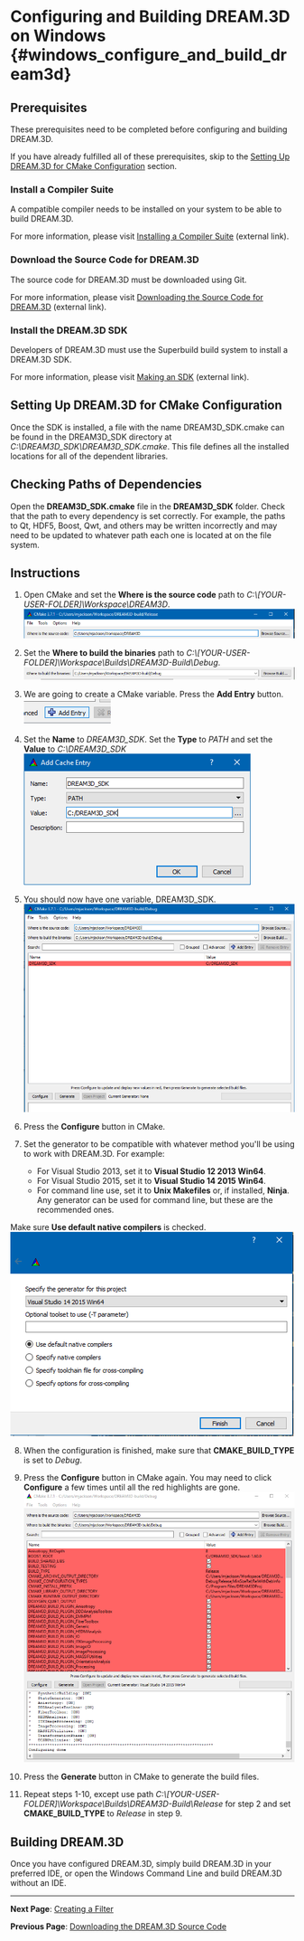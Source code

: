 Configuring and Building DREAM.3D on Windows {#windows_configure_and_build_dream3d}
========

<a name="prerequisites">

## Prerequisites ##

</a>

These prerequisites need to be completed before configuring and building DREAM.3D.

If you have already fulfilled all of these prerequisites, skip to the [Setting Up DREAM.3D for CMake Configuration](#cmake_config) section.

<a name="compiler_suite">

### Install a Compiler Suite ###

</a>

A compatible compiler needs to be installed on your system to be able to build DREAM.3D.

For more information, please visit [Installing a Compiler Suite](http://dream3d.bluequartz.net/binaries/Help/DREAM3D/compiler_suite.html) (external link).

<a name="downloading_dream3d">

### Download the Source Code for DREAM.3D ###

</a>

The source code for DREAM.3D must be downloaded using Git.

For more information, please visit [Downloading the Source Code for DREAM.3D](http://dream3d.bluequartz.net/binaries/Help/DREAM3D/source_download.html) (external link).

<a name="installing_sdk">

### Install the DREAM.3D SDK ###

</a>

Developers of DREAM.3D must use the Superbuild build system to install a DREAM.3D SDK.

For more information, please visit [Making an SDK](https://github.com/bluequartzsoftware/DREAM3DSuperbuild/blob/develop/docs/Making-an-SDK-(Windows).md) (external link).

<a name="cmake_config">

## Setting Up DREAM.3D for CMake Configuration ##

</a>

Once the SDK is installed, a file with the name DREAM3D_SDK.cmake can be found in the DREAM3D_SDK directory at *C:\\DREAM3D_SDK\DREAM3D_SDK.cmake*. This file defines all the installed locations for all of the dependent libraries.

## Checking Paths of Dependencies ##
Open the **DREAM3D_SDK.cmake** file in the **DREAM3D_SDK** folder.  Check that the path to every dependency is set correctly.  For example, the paths to Qt, HDF5, Boost, Qwt, and others may be written incorrectly and may need to be updated to whatever path each one is located at on the file system.

## Instructions ##

1. Open CMake and set the **Where is the source code** path to *C:\\[YOUR-USER-FOLDER]\\Workspace\\DREAM3D*.
![](Images/Win_source_code_path.png)

2. Set the **Where to build the binaries** path to *C:\\[YOUR-USER-FOLDER]\\Workspace\\Builds\\DREAM3D-Build\\Debug*.
![](Images/Win_build_binaries_debug.png)

3. We are going to create a CMake variable.  Press the **Add Entry** button.
![](Images/Win_add_entry.png)

4. Set the **Name** to *DREAM3D_SDK*.  Set the **Type** to *PATH* and set the **Value** to *C:\\DREAM3D_SDK*
![](Images/Win_create_cmake_variable.png)

5. You should now have one variable, DREAM3D_SDK.
![](Images/Win_cmake_before_config.png)

6. Press the **Configure** button in CMake.

7. Set the generator to be compatible with whatever method you'll be using to work with DREAM.3D.  For example:
	- For Visual Studio 2013, set it to **Visual Studio 12 2013 Win64**.
    - For Visual Studio 2015, set it to **Visual Studio 14 2015 Win64**.
    - For command line use, set it to **Unix Makefiles** or, if installed, **Ninja**.  Any generator can be used for command line, but these are the recommended ones.

Make sure **Use default native compilers** is checked.
![](Images/Win_generator.png)

8. When the configuration is finished, make sure that **CMAKE_BUILD_TYPE** is set to *Debug*.

9. Press the **Configure** button in CMake again.  You may need to click **Configure** a few times until all the red highlights are gone.
![](Images/Win_cmake_after_config.png)

10. Press the **Generate** button in CMake to generate the build files.

11. Repeat steps 1-10, except use path *C:\\[YOUR-USER-FOLDER]\\Workspace\\Builds\\DREAM3D-Build\\Release* for step 2 and set **CMAKE_BUILD_TYPE** to *Release* in step 9.

## Building DREAM.3D ##
Once you have configured DREAM.3D, simply build DREAM.3D in your preferred IDE, or open the Windows Command Line and build DREAM.3D without an IDE.

---
**Next Page**: [Creating a Filter](http://dream3d.bluequartz.net/binaries/Help/DREAM3D/creating_a_filter.html)

**Previous Page**: [Downloading the DREAM.3D Source Code](http://dream3d.bluequartz.net/binaries/Help/DREAM3D/source_download.html)
